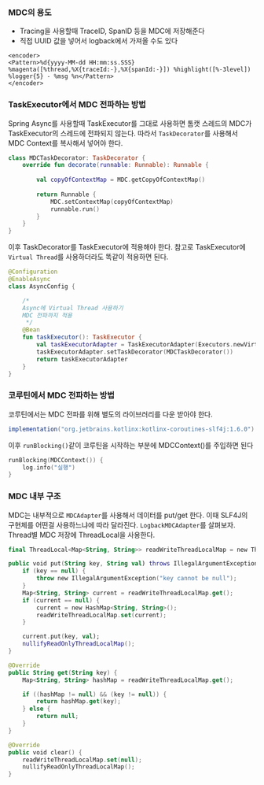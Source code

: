 ### MDC의 용도
- Tracing을 사용할때 TraceID, SpanID 등을 MDC에 저장해준다
- 직접 UUID 값을 넣어서 logback에서 가져올 수도 있다

```shell
<encoder>
<Pattern>%d{yyyy-MM-dd HH:mm:ss.SSS} %magenta([%thread,%X{traceId:-},%X{spanId:-}]) %highlight([%-3level]) %logger{5} - %msg %n</Pattern>
</encoder>
```

### TaskExecutor에서 MDC 전파하는 방법

Spring Async를 사용할때 TaskExecutor를 그대로 사용하면 톰캣 스레드의 MDC가 TaskExecutor의 스레드에 전파되지 않는다.
따라서 `TaskDecorator`를 사용해서 MDC Context를 복사해서 넣어야 한다.

```kotlin
class MDCTaskDecorator: TaskDecorator {
    override fun decorate(runnable: Runnable): Runnable {
        
        val copyOfContextMap = MDC.getCopyOfContextMap()
        
        return Runnable {
            MDC.setContextMap(copyOfContextMap)
            runnable.run()
        }
    }
}
```
이후 TaskDecorator를 TaskExecutor에 적용해야 한다. 참고로 TaskExecutor에 `Virtual Thread`를 사용하더라도 똑같이 적용하면 된다.
```kotlin
@Configuration
@EnableAsync
class AsyncConfig {

    /*
    Async에 Virtual Thread 사용하기
    MDC 전파까지 적용
     */
    @Bean
    fun taskExecutor(): TaskExecutor {
        val taskExecutorAdapter = TaskExecutorAdapter(Executors.newVirtualThreadPerTaskExecutor())
        taskExecutorAdapter.setTaskDecorator(MDCTaskDecorator())
        return taskExecutorAdapter
    }
}
```
### 코루틴에서 MDC 전파하는 방법

코루틴에서는 MDC 전파를 위해 별도의 라이브러리를 다운 받아야 한다.

```groovy
implementation("org.jetbrains.kotlinx:kotlinx-coroutines-slf4j:1.6.0")
```

이후 `runBlocking()`같이 코루틴을 시작하는 부분에 MDCContext()를 주입하면 된다

```kotlin
runBlocking(MDCContext()) {
    log.info("실행")
}
```

### MDC 내부 구조

MDC는 내부적으로 `MDCAdapter`를 사용해서 데이터를 put/get 한다. 이때 SLF4J의 구현체를 어떤걸 사용하느냐에 따라 달라진다. `LogbackMDCAdapter`를 살펴보자.
Thread별 MDC 저장에 ThreadLocal을 사용한다.

```kotlin
final ThreadLocal<Map<String, String>> readWriteThreadLocalMap = new ThreadLocal<Map<String, String>>();

public void put(String key, String val) throws IllegalArgumentException {
    if (key == null) {
        throw new IllegalArgumentException("key cannot be null");
    }
    Map<String, String> current = readWriteThreadLocalMap.get();
    if (current == null) {
        current = new HashMap<String, String>();
        readWriteThreadLocalMap.set(current);
    }

    current.put(key, val);
    nullifyReadOnlyThreadLocalMap();
}

@Override
public String get(String key) {
    Map<String, String> hashMap = readWriteThreadLocalMap.get();

    if ((hashMap != null) && (key != null)) {
        return hashMap.get(key);
    } else {
        return null;
    }
}

@Override
public void clear() {
    readWriteThreadLocalMap.set(null);
    nullifyReadOnlyThreadLocalMap();
}
```